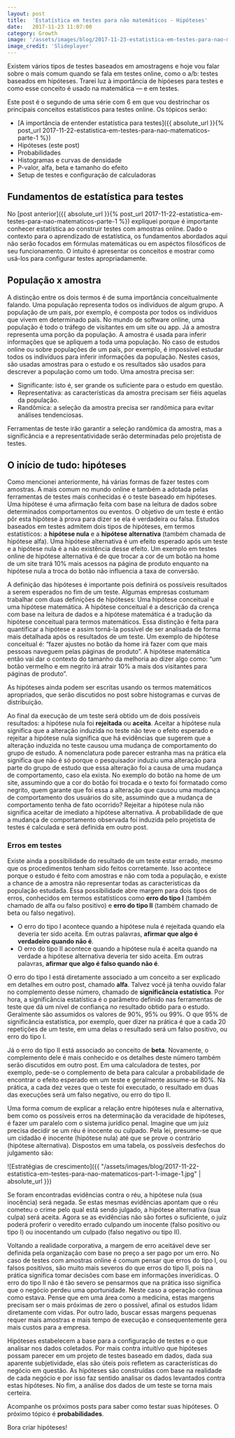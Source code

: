 ```yaml
---
layout: post
title:  'Estatística em testes para não matemáticos - Hipóteses'
date:   2017-11-23 11:07:00
category: Growth
image: '/assets/images/blog/2017-11-23-estatistica-em-testes-para-nao-matematicos-part-2-featured.jpg'
image_credit: 'Slideplayer'
---
```


Existem vários tipos de testes baseados em amostragens e hoje vou falar sobre o mais comum quando se fala em testes online, como o a/b: testes baseados em hipóteses. Trarei luz à importância de hipóeses para testes e como esse conceito é usado na matemática — e em testes.

<!--more-->

Este post é o segundo de uma série com 6 em que vou destrinchar os principais conceitos estatísticos para testes online. Os tópicos serão:

- [A importância de entender estatística para testes]({{ absolute_url }}{% post_url 2017-11-22-estatistica-em-testes-para-nao-matematicos-parte-1 %})
- Hipóteses (este post)
- Probabilidades
- Histogramas e curvas de densidade
- P-valor, alfa, beta e tamanho do efeito
- Setup de testes e configuração de calculadoras

## Fundamentos de estatística para testes

No [post anterior]({{ absolute_url }}{% post_url 2017-11-22-estatistica-em-testes-para-nao-matematicos-parte-1 %}) expliquei porque é importante conhecer estatística ao construir testes com amostras online. Dado o contexto para o aprendizado de estatística, os fundamentos abordados aqui não serão focados em fórmulas matemáticas ou em aspéctos filosóficos de seu funcionamento. O intuito é apresentar os conceitos e mostrar como usá-los para configurar testes apropriadamente.

## População x amostra

A distinção entre os dois termos é de suma importância conceitualmente falando. Uma população representa todos os indivíduos de algum grupo. A população de um país, por exemplo, é composta por todos os indivíduos que vivem em determinado país. No mundo de software online, uma população é todo o tráfego de visitantes em um site ou app. Já a amostra representa uma porção da população. A amostra é usada para inferir informações que se apliquem a toda uma população. No caso de estudos online ou sobre populações de um país, por exemplo, é impossível estudar todos os indivíduos para inferir informações da população. Nestes casos, são usadas amostras para o estudo e os resultados são usados para descrever a população como um todo. Uma amostra precisa ser:
- Significante: isto é, ser grande os suficiente para o estudo em questão.
- Representativa: as características da amostra precisam ser fiéis aquelas da população.
- Randômica: a seleção da amostra precisa ser randômica para evitar análises tendenciosas.

Ferramentas de teste irão garantir a seleção randômica da amostra, mas a significância e a representatividade serão determinadas pelo projetista de testes.

## O início de tudo: hipóteses

Como mencionei anteriormente, há várias formas de fazer testes com amostras. A mais comum no mundo online e também a adotada pelas ferramentas de testes mais conhecidas é o teste baseado em hipóteses. Uma hipótese é uma afirmação feita com base na leitura de dados sobre determinados comportamentos ou eventos. O objetivo de um teste é então pôr esta hipótese à prova para dizer se ela é verdadeira ou falsa. Estudos baseados em testes admitem dois tipos de hipóteses, em termos estatísticos: a **hipótese nula** e a **hipótese alternativa** (também chamada de hipótese alfa). Uma hipótese alternativa é um efeito esperado após um teste e a hipótese nula é a não existência desse efeito. Um exemplo em testes online de hipótese alternativa é de que trocar a cor de um botão na home de um site trará 10% mais acessos na página de produto enquanto na hipótese nula a troca do botão não influencia a taxa de conversão.

A definição das hipóteses é importante pois definirá os possíveis resultados a serem esperados no fim de um teste. Algumas empresas costumam trabalhar com duas definições de hipóteses: Uma hipótese conceitual e uma hipótese matemática. A hipótese conceitual é a descrição da crença com base na leitura de dados e a hipótese matemática é a tradução da hipótese conceitual para termos matemáticos. Essa distinção é feita para quantificar a hipótese e assim torná-la possível de ser analisada de forma mais detalhada após os resultados de um teste. Um exemplo de hipótese conceitual é: “fazer ajustes no botão da home irá fazer com que mais pessoas naveguem pelas páginas de produto”. A hipótese matemática então vai dar o contexto do tamanho da melhoria ao dizer algo como: “um botão vermelho e em negrito irá atrair 10% a mais dos visitantes para páginas de produto”.

As hipóteses ainda podem ser escritas usando os termos matemáticos apropriados, que serão discutidos no post sobre histogramas e curvas de distribuição.

Ao final da execução de um teste será obtido um de dois possíveis resultados: a hipótese nula foi **rejeitada** ou **aceita**. Aceitar a hipótese nula significa que a alteração induzida no teste não teve o efeito esperado e rejeitar a hipótese nula significa que há evidências que sugerem que a alteração induzida no teste causou uma mudança de comportamento do grupo de estudo. A nomenclatura pode parecer estranha mas na prática ela significa que não é só porque o pesquisador induziu uma alteração para parte do grupo de estudo que essa alteração foi a causa de uma mudança de comportamento, caso ela exista. No exemplo do botão na home de um site, assumindo que a cor do botão foi trocada e o texto foi formatado como negrito, quem garante que foi essa a alteração que causou uma mudança de comportamento dos usuários do site, assumindo que a mudança de comportamento tenha de fato ocorrido? Rejeitar a hipótese nula não significa aceitar de imediato a hipótese alternativa. A probabilidade de que a mudança de comportamento observada foi induzida pelo projetista de testes é calculada e será definida em outro post.

### Erros em testes

Existe ainda a possibilidade do resultado de um teste estar errado, mesmo que os procedimentos tenham sido feitos corretamente. Isso acontece porque o estudo é feito com amostras e não com toda a população, e existe a chance de a amostra não representar todas as características da população estudada. Essa possibilidade abre margem para dois tipos de erros, conhecidos em termos estatísticos como **erro do tipo I** (também chamado de alfa ou falso positivo) e **erro do tipo II** (também chamado de beta ou falso negativo).

- O erro do tipo I acontece quando a hipótese nula é rejeitada quando ela deveria ter sido aceita. Em outras palavras, **afirmar que algo é verdadeiro quando não é**.
- O erro do tipo II acontece quando a hipótese nula é aceita quando na verdade a hipótese alternativa deveria ter sido aceita. Em outras palavras, **afirmar que algo é falso quando não é**.

O erro do tipo I está diretamente associado a um conceito a ser explicado em detalhes em outro post, chamado **alfa**. Talvez você já tenha ouvido falar no complemento desse número, chamado de **significância estatística**. Por hora, a significância estatística é o parâmetro definido nas ferramentas de teste que dá um nível de confiança no resultado obtido para o estudo. Geralmente são assumidos os valores de 90%, 95% ou 99%. O que 95% de significância estatística, por exemplo, quer dizer na prática é que a cada 20 repetições de um teste, em uma delas o resultado será um falso positivo, ou erro do tipo I.

Já o erro do tipo II está associado ao conceito de **beta**. Novamente, o complemento dele é mais conhecido e os detalhes deste número também serão discutidos em outro post. Em uma calculadora de testes, por exemplo, pede-se o complemento de beta para calcular a probabilidade de encontrar o efeito esperado em um teste e geralmente assume-se 80%. Na prática, a cada dez vezes que o teste foi executado, o resultado em duas das execuções será um falso negativo, ou erro do tipo II.

Uma forma comum de explicar a relação entre hipóteses nula e alternativa, bem como os possíveis erros na determinação da veracidade de hipóteses, é fazer um paralelo com o sistema jurídico penal. Imagine que um juiz precisa decidir se um réu é inocente ou culpado. Pela lei, presume-se que um cidadão é inocente (hipótese nula) até que se prove o contrário (hipótese alternativa). Dispostos em uma tabela, os possíveis desfechos do julgamento são:

![Estratégias de crescimento]({{ "/assets/images/blog/2017-11-22-estatistica-em-testes-para-nao-matematicos-part-1-image-1.jpg" | absolute_url }})

Se foram encontradas evidências contra o réu, a hipótese nula (sua inocência) será negada. Se estas mesmas evidências apontam que o réu cometeu o crime pelo qual está sendo julgado, a hipótese alternativa (sua culpa) será aceita. Agora se as evidências não são fortes o suficiente, o juíz poderá proferir o veredito errado culpando um inocente (falso positivo ou tipo I) ou inocentando um culpado (falso negativo ou tipo II).

Voltando a realidade corporativa, a margem de erro aceitável deve ser definida pela organização com base no preço a ser pago por um erro. No caso de testes com amostras online é comum pensar que erros do tipo I, ou falsos positivos, são muito mais severos do que erros do tipo II, pois na prática significa tomar decisões com base em informações inverídicas. O erro do tipo II não é tão severo se pensarmos que na prática isso significa que o negócio perdeu uma oportunidade. Neste caso a operação continua como estava. Pense que em uma área como a medicina, estas margens precisam ser o mais próximas de zero o possível, afinal os estudos lidam diretamente com vidas. Por outro lado, buscar essas margens pequenas requer mais amostras e mais tempo de execução e consequentemente gera mais custos para a empresa.

Hipóteses estabelecem a base para a configuração de testes e o que analisar nos dados coletados. Por mais contra intuitívo que hipóteses possam parecer em um projeto de testes baseado em dados, dada sua aparente subjetividade, elas são úteis pois refletem as características do negócio em questão. As hipóteses são construídas com base na realidade de cada negócio e por isso faz sentido analisar os dados levantados contra estas hipóteses. No fim, a análise dos dados de um teste se torna mais certeira.

Acompanhe os próximos posts para saber como testar suas hipóteses. O próximo tópico é **probabilidades**.

Bora criar hipóteses!
